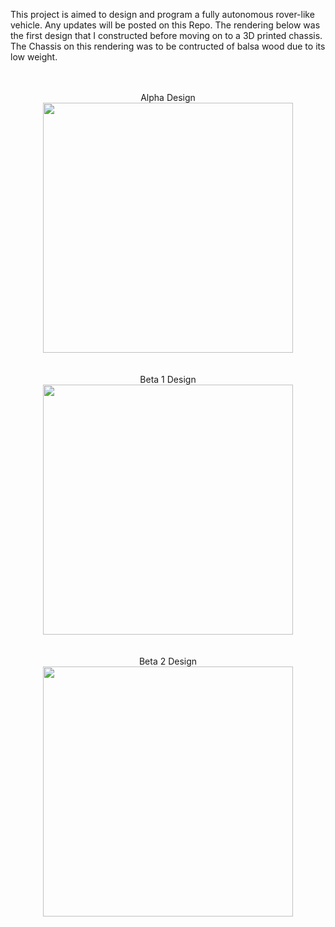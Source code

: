 This project is aimed to design and program a fully autonomous rover-like vehicle. Any updates will be posted on this Repo.
The rendering below was the first design that I constructed before moving on to a 3D printed chassis. The Chassis on this rendering was to be contructed of balsa wood due to its low weight.
<p align="center">
  <br>
    <br>Alpha Design</br>
    <img src="https://github.com/machavezg9/iRobor/blob/master/iRobor/iRobor%20Alpha.JPG?raw=true" width="400" align="middle">
  </br>
  <br>
    <br>Beta 1 Design</br>
    <img src="https://github.com/machavezg9/iRobor/blob/master/iRobor/iRobor%20Beta%200.JPG?raw=true" width="400" align="middle">
  </br>
  <br>
    <br>Beta 2 Design</br>
    <img src="https://github.com/machavezg9/iRobor/blob/master/iRobor/iRobor%20Beta%201.JPG?raw=true" width="400" align="middle">
  </br>
</p>


